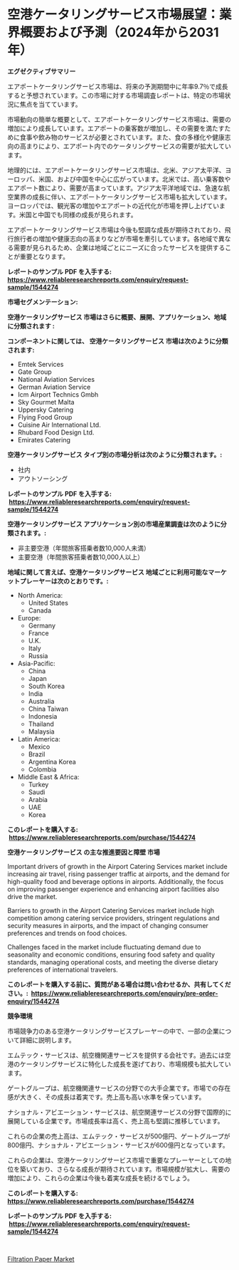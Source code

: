 <p><h1>空港ケータリングサービス市場展望：業界概要および予測（2024年から2031年）</h1></p><p><strong>エグゼクティブサマリー</strong></p>
<p><p>エアポートケータリングサービス市場は、将来の予測期間中に年率9.7％で成長すると予想されています。この市場に対する市場調査レポートは、特定の市場状況に焦点を当てています。</p><p>市場動向の簡単な概要として、エアポートケータリングサービス市場は、需要の増加により成長しています。エアポートの乗客数が増加し、その需要を満たすために食事や飲み物のサービスが必要とされています。また、食の多様化や健康志向の高まりにより、エアポート内でのケータリングサービスの需要が拡大しています。</p><p>地理的には、エアポートケータリングサービス市場は、北米、アジア太平洋、ヨーロッパ、米国、および中国を中心に広がっています。北米では、高い乗客数やエアポート数により、需要が高まっています。アジア太平洋地域では、急速な航空業界の成長に伴い、エアポートケータリングサービス市場も拡大しています。ヨーロッパでは、観光客の増加やエアポートの近代化が市場を押し上げています。米国と中国でも同様の成長が見られます。</p><p>エアポートケータリングサービス市場は今後も堅調な成長が期待されており、飛行旅行者の増加や健康志向の高まりなどが市場を牽引しています。各地域で異なる需要が見られるため、企業は地域ごとにニーズに合ったサービスを提供することが重要となります。</p></p>
<p><strong>レポートのサンプル PDF を入手する: <a href="https://www.reliableresearchreports.com/enquiry/request-sample/1544274">https://www.reliableresearchreports.com/enquiry/request-sample/1544274</a></strong></p>
<p><strong>市場セグメンテーション:</strong></p>
<p><strong> 空港ケータリングサービス 市場はさらに概要、展開、アプリケーション、地域に分類されます :</strong></p>
<p><strong>コンポーネントに関しては、 空港ケータリングサービス 市場は次のように分類されます: &nbsp;</strong></p>
<p><ul><li>Emtek Services</li><li>Gate Group</li><li>National Aviation Services</li><li>German Aviation Service</li><li>Icm Airport Technics Gmbh</li><li>Sky Gourmet Malta</li><li>Uppersky Catering</li><li>Flying Food Group</li><li>Cuisine Air International Ltd.</li><li>Rhubard Food Design Ltd.</li><li>Emirates Catering</li></ul></p>
<p><strong> 空港ケータリングサービス タイプ別の市場分析は次のように分類されます。:</strong></p>
<p><ul><li>社内</li><li>アウトソーシング</li></ul></p>
<p><strong>レポートのサンプル PDF を入手する: &nbsp;<a href="https://www.reliableresearchreports.com/enquiry/request-sample/1544274">https://www.reliableresearchreports.com/enquiry/request-sample/1544274</a></strong></p>
<p><strong> 空港ケータリングサービス アプリケーション別の市場産業調査は次のように分類されます。:</strong></p>
<p><ul><li>非主要空港（年間旅客搭乗者数10,000人未満）</li><li>主要空港（年間旅客搭乗者数10,000人以上）</li></ul></p>
<p><strong>地域に関して言えば、空港ケータリングサービス 地域ごとに利用可能なマーケットプレーヤーは次のとおりです。:</strong></p>
<p><ul>
    <li>
        North America:
        <ul>
            <li>United States</li>
            <li>Canada</li>
        </ul>
    </li>
    <li>
        Europe:
        <ul>
            <li>Germany</li>
            <li>France</li>
            <li>U.K.</li>
            <li>Italy</li>
            <li>Russia</li>
        </ul>
    </li>
    <li>
        Asia-Pacific:
        <ul>
            <li>China</li>
            <li>Japan</li>
            <li>South Korea</li>
            <li>India</li>
            <li>Australia</li>
            <li>China Taiwan</li>
            <li>Indonesia</li>
            <li>Thailand</li>
            <li>Malaysia</li>
        </ul>
    </li>
    <li>
        Latin America:
        <ul>
            <li>Mexico</li>
            <li>Brazil</li>
            <li>Argentina Korea</li>
            <li>Colombia</li>
        </ul>
    </li>
    <li>
        Middle East & Africa:
        <ul>
            <li>Turkey</li>
            <li>Saudi</li>
            <li>Arabia</li>
            <li>UAE</li>
            <li>Korea</li>
        </ul>
    </li>
    </ul></p>
<p><strong>このレポートを購入する: &nbsp;<a href="https://www.reliableresearchreports.com/purchase/1544274">https://www.reliableresearchreports.com/purchase/1544274</a></strong></p>
<p><strong>空港ケータリングサービス の主な推進要因と障壁 市場</strong></p>
<p><p>Important drivers of growth in the Airport Catering Services market include increasing air travel, rising passenger traffic at airports, and the demand for high-quality food and beverage options in airports. Additionally, the focus on improving passenger experience and enhancing airport facilities also drive the market.</p><p>Barriers to growth in the Airport Catering Services market include high competition among catering service providers, stringent regulations and security measures in airports, and the impact of changing consumer preferences and trends on food choices.</p><p>Challenges faced in the market include fluctuating demand due to seasonality and economic conditions, ensuring food safety and quality standards, managing operational costs, and meeting the diverse dietary preferences of international travelers.</p></p>
<p><strong>このレポートを購入する前に、質問がある場合は問い合わせるか、共有してください。:&nbsp; <a href="https://www.reliableresearchreports.com/enquiry/pre-order-enquiry/1544274">https://www.reliableresearchreports.com/enquiry/pre-order-enquiry/1544274</a></strong></p>
<p><strong>競争環境</strong></p>
<p><p>市場競争力のある空港ケータリングサービスプレーヤーの中で、一部の企業について詳細に説明します。</p><p>エムテック・サービスは、航空機関連サービスを提供する会社です。過去には空港のケータリングサービスに特化した成長を遂げており、市場規模も拡大しています。</p><p>ゲートグループは、航空機関連サービスの分野での大手企業です。市場での存在感が大きく、その成長は着実です。売上高も高い水準を保っています。</p><p>ナショナル・アビエーション・サービスは、航空関連サービスの分野で国際的に展開している企業です。市場成長率は高く、売上高も堅調に推移しています。</p><p>これらの企業の売上高は、エムテック・サービスが500億円、ゲートグループが800億円、ナショナル・アビエーション・サービスが600億円となっています。</p><p>これらの企業は、空港ケータリングサービス市場で重要なプレーヤーとしての地位を築いており、さらなる成長が期待されています。市場規模が拡大し、需要の増加により、これらの企業は今後も着実な成長を続けるでしょう。</p></p>
<p><strong>このレポートを購入する: &nbsp; <a href="https://www.reliableresearchreports.com/purchase/1544274">https://www.reliableresearchreports.com/purchase/1544274</a></strong></p>
<p><strong>レポートのサンプル PDF を入手する: &nbsp;<a href="https://www.reliableresearchreports.com/enquiry/request-sample/1544274">https://www.reliableresearchreports.com/enquiry/request-sample/1544274</a></strong><strong></strong></p>
<p>&nbsp;</p>
<p><p><a href="https://cautious-neon-760.notion.site/Decoding-the-Filtration-Paper-Market-A-Deep-Dive-into-the-Latest-Market-Trends-Market-Segmentation-91717c510bb64a99b022ff5b9e0b7ea8">Filtration Paper Market</a></p></p>